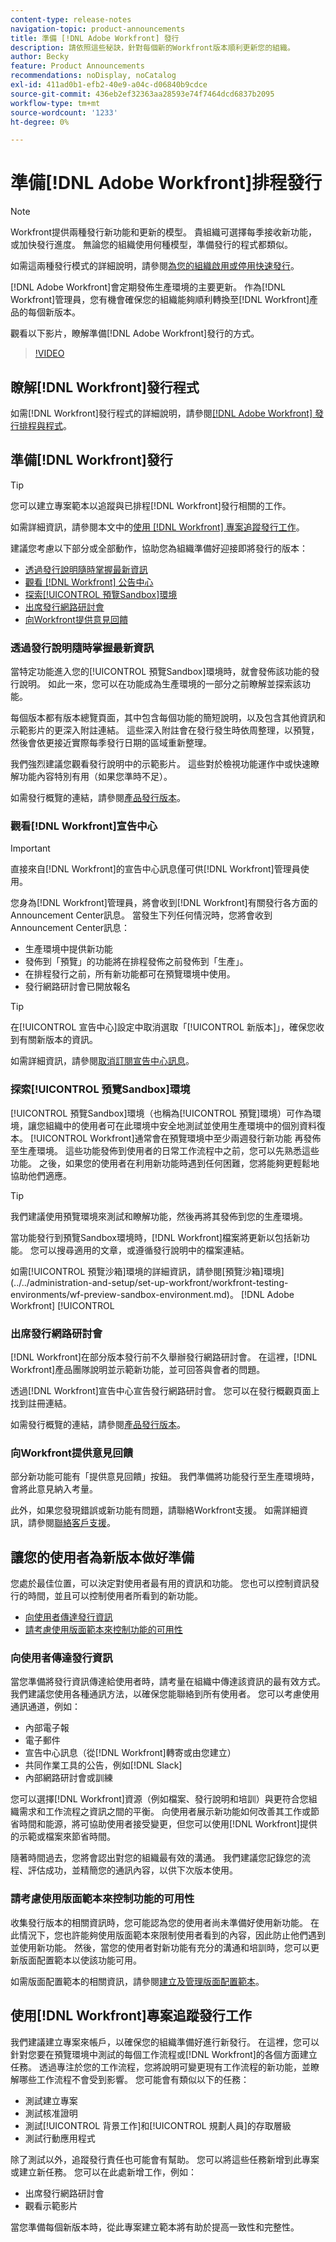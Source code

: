 ```yaml
---
content-type: release-notes
navigation-topic: product-announcements
title: 準備 [!DNL Adobe Workfront] 發行
description: 請依照這些秘訣，針對每個新的Workfront版本順利更新您的組織。
author: Becky
feature: Product Announcements
recommendations: noDisplay, noCatalog
exl-id: 411ad0b1-efb2-40e9-a04c-d06840b9cdce
source-git-commit: 436eb2ef32363aa28593e74f7464dcd6837b2095
workflow-type: tm+mt
source-wordcount: '1233'
ht-degree: 0%

---
```


# 準備[!DNL Adobe Workfront]排程發行

>[!NOTE]
>
>Workfront提供兩種發行新功能和更新的模型。 貴組織可選擇每季接收新功能，或加快發行進度。 無論您的組織使用何種模型，準備發行的程式都類似。
>
>如需這兩種發行模式的詳細說明，請參閱[為您的組織啟用或停用快速發行](/help/quicksilver/administration-and-setup/set-up-workfront/configure-system-defaults/enable-fast-release-process.md)。

[!DNL Adobe Workfront]會定期發佈生產環境的主要更新。 作為[!DNL Workfront]管理員，您有機會確保您的組織能夠順利轉換至[!DNL Workfront]產品的每個新版本。

<!--
[Watch a video about ways you can prepare for an [!DNL Adobe Workfront] quarterly release.](https://video.tv.adobe.com/v/3413544){target=_blank}
-->

觀看以下影片，瞭解準備[!DNL Adobe Workfront]發行的方式。

>[!VIDEO](https://video.tv.adobe.com/v/3413544/?quality=12)

## 瞭解[!DNL Workfront]發行程式

如需[!DNL Workfront]發行程式的詳細說明，請參閱[[!DNL Adobe Workfront] 發行排程與程式](workfront-release-schedule.md)。

## 準備[!DNL Workfront]發行

>[!TIP]
>
>您可以建立專案範本以追蹤與已排程[!DNL Workfront]發行相關的工作。
>
>如需詳細資訊，請參閱本文中的[使用 [!DNL Workfront] 專案追蹤發行工作](#use-a-workfront-project-to-track-release-work)。


建議您考慮以下部分或全部動作，協助您為組織準備好迎接即將發行的版本：

* [透過發行說明隨時掌握最新資訊](#stay-up-to-date-with-release-notes)
* [觀看 [!DNL Workfront] 公告中心](#watch-the-workfront-announcement-center)
* [探索[!UICONTROL 預覽Sandbox]環境](#explore-the-preview-sandbox-environment)
* [出席發行網路研討會](#attend-the-release-webinar)
* [向Workfront提供意見回饋](#offer-feedback-to-workfront)

### 透過發行說明隨時掌握最新資訊

當特定功能進入您的[!UICONTROL 預覽Sandbox]環境時，就會發佈該功能的發行說明。 如此一來，您可以在功能成為生產環境的一部分之前瞭解並探索該功能。

每個版本都有版本總覽頁面，其中包含每個功能的簡短說明，以及包含其他資訊和示範影片的更深入附註連結。 這些深入附註會在發行發生時依周整理，以預覽，然後會依更接近實際每季發行日期的區域重新整理。

我們強烈建議您觀看發行說明中的示範影片。 這些對於檢視功能運作中或快速瞭解功能內容特別有用（如果您準時不足）。

如需發行概覽的連結，請參閱[產品發行版本](product-releases.md)。

### 觀看[!DNL Workfront]宣告中心

>[!IMPORTANT]
>
>直接來自[!DNL Workfront]的宣告中心訊息僅可供[!DNL Workfront]管理員使用。

您身為[!DNL Workfront]管理員，將會收到[!DNL Workfront]有關發行各方面的Announcement Center訊息。 當發生下列任何情況時，您將會收到Announcement Center訊息：

* 生產環境中提供新功能
* 發佈到「預覽」的功能將在排程發佈之前發佈到「生產」。
* 在排程發行之前，所有新功能都可在預覽環境中使用。
* 發行網路研討會已開放報名

>[!TIP]
>
>在[!UICONTROL 宣告中心]設定中取消選取「[!UICONTROL 新版本]」，確保您收到有關新版本的資訊。
>
>如需詳細資訊，請參閱[取消訂閱宣告中心訊息](../announcements/unsubscribe-from-ac-messages.md)。


### 探索[!UICONTROL 預覽Sandbox]環境

[!UICONTROL 預覽Sandbox]環境（也稱為[!UICONTROL 預覽]環境）可作為環境，讓您組織中的使用者可在此環境中安全地測試並使用生產環境中的個別資料復本。 [!UICONTROL Workfront]通常會在預覽環境中至少兩週發行新功能     再發佈至生產環境。 這些功能發佈到使用者的日常工作流程中之前，您可以先熟悉這些功能。 之後，如果您的使用者在利用新功能時遇到任何困難，您將能夠更輕鬆地協助他們適應。

>[!TIP]
>
>我們建議使用預覽環境來測試和瞭解功能，然後再將其發佈到您的生產環境。

當功能發行到預覽Sandbox環境時，[!DNL Workfront]檔案將更新以包括新功能。 您可以搜尋適用的文章，或遵循發行說明中的檔案連結。

如需[!UICONTROL 預覽沙箱]環境的詳細資訊，請參閱[預覽沙箱]環境](../../administration-and-setup/set-up-workfront/workfront-testing-environments/wf-preview-sandbox-environment.md)。 [!DNL Adobe Workfront] [!UICONTROL 

### 出席發行網路研討會

[!DNL Workfront]在部分版本發行前不久舉辦發行網路研討會。 在這裡，[!DNL Workfront]產品團隊說明並示範新功能，並可回答與會者的問題。

透過[!DNL Workfront]宣告中心宣告發行網路研討會。 您可以在發行概觀頁面上找到註冊連結。

如需發行概覽的連結，請參閱[產品發行版本](product-releases.md)。

### 向Workfront提供意見回饋

部分新功能可能有「提供意見回饋」按鈕。 我們準備將功能發行至生產環境時，會將此意見納入考量。

此外，如果您發現錯誤或新功能有問題，請聯絡Workfront支援。 如需詳細資訊，請參閱[聯絡客戶支援](../../workfront-basics/tips-tricks-and-troubleshooting/contact-customer-support.md)。



## 讓您的使用者為新版本做好準備

您處於最佳位置，可以決定對使用者最有用的資訊和功能。 您也可以控制資訊發行的時間，並且可以控制使用者所看到的新功能。

* [向使用者傳達發行資訊](#communicate-release-information-to-your-users)
* [請考慮使用版面範本來控制功能的可用性](#consider-using-layout-templates-to-control-feature-availability)

### 向使用者傳達發行資訊

當您準備將發行資訊傳達給使用者時，請考量在組織中傳達該資訊的最有效方式。 我們建議您使用各種通訊方法，以確保您能聯絡到所有使用者。 您可以考慮使用通訊通道，例如：

* 內部電子報
* 電子郵件
* 宣告中心訊息（從[!DNL Workfront]轉寄或由您建立）
* 共同作業工具的公告，例如[!DNL Slack]
* 內部網路研討會或訓練

您可以選擇[!DNL Workfront]資源（例如檔案、發行說明和培訓）與更符合您組織需求和工作流程之資訊之間的平衡。 向使用者展示新功能如何改善其工作或節省時間和能源，將可協助使用者接受變更，但您可以使用[!DNL Workfront]提供的示範或檔案來節省時間。

隨著時間過去，您將會認出對您的組織最有效的溝通。 我們建議您記錄您的流程、評估成功，並精簡您的通訊內容，以供下次版本使用。

### 請考慮使用版面範本來控制功能的可用性

收集發行版本的相關資訊時，您可能認為您的使用者尚未準備好使用新功能。 在此情況下，您也許能夠使用版面範本來限制使用者看到的內容，因此防止他們遇到並使用新功能。 然後，當您的使用者對新功能有充分的溝通和培訓時，您可以更新版面配置範本以使該功能可用。

如需版面配置範本的相關資訊，請參閱[建立及管理版面配置範本](../../administration-and-setup/customize-workfront/use-layout-templates/create-and-manage-layout-templates.md)。

## 使用[!DNL Workfront]專案追蹤發行工作

我們建議建立專案來帳戶，以確保您的組織準備好進行新發行。 在這裡，您可以針對您要在預覽環境中測試的每個工作流程或[!DNL Workfront]的各個方面建立任務。 透過專注於您的工作流程，您將說明可變更現有工作流程的新功能，並瞭解哪些工作流程不會受到影響。 您可能會有類似以下的任務：

* 測試建立專案
* 測試核准證明
* 測試[!UICONTROL 背景工作]和[!UICONTROL 規劃人員]的存取層級
* 測試行動應用程式

除了測試以外，追蹤發行責任也可能會有幫助。 您可以將這些任務新增到此專案或建立新任務。 您可以在此處新增工作，例如：

* 出席發行網路研討會
* 觀看示範影片

當您準備每個新版本時，從此專案建立範本將有助於提高一致性和完整性。
